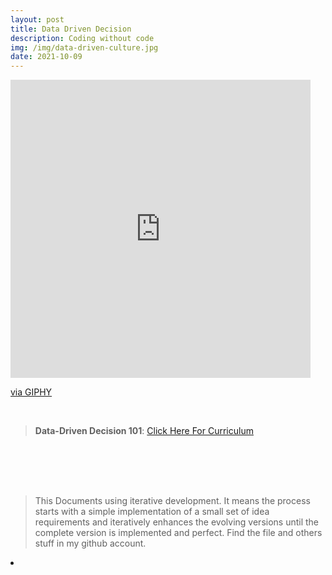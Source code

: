```yaml
---
layout: post
title: Data Driven Decision
description: Coding without code
img: /img/data-driven-culture.jpg
date: 2021-10-09
---
```



<iframe src="https://giphy.com/embed/KYh1vSXtcdl0RYgLCR" width="480" height="477" frameBorder="0" class="giphy-embed" allowFullScreen></iframe><p><a href="https://giphy.com/gifs/education-data-naep-KYh1vSXtcdl0RYgLCR">via GIPHY</a></p>

<Br>


> **Data-Driven Decision 101**: <a href="https://github.com/itsmecevi/ddd101/blob/main/Data-Driven%20Decision.pdf">Click Here For Curriculum</a>



<Br>
  
<img class="col one right" src="" style="padding:25px">

<Br>

> This Documents using iterative development. It means the process starts with a simple implementation of a small set of idea requirements and iteratively enhances the evolving versions until the complete version is implemented and perfect.
> Find the file and others stuff in my github account.


<li>
<a id="icon" href="https://github.com/itsmecevi" target="_blank"><i class="fa fa-github fa-fw fa-2x"></i></a>
</li>


